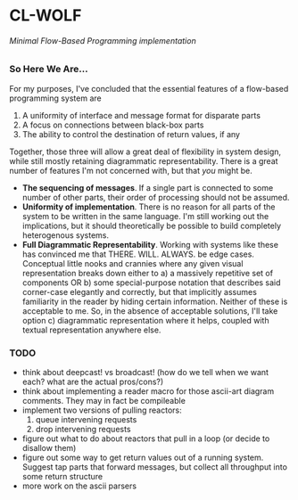 # CL-WOLF
###### Minimal Flow-Based Programming implementation

### So Here We Are...

For my purposes, I've concluded that the essential features of a flow-based programming system are

1. A uniformity of interface and message format for disparate parts
2. A focus on connections between black-box parts
3. The ability to control the destination of return values, if any

Together, those three will allow a great deal of flexibility in system design, while still mostly retaining diagrammatic representability. There is a great number of features I'm not concerned with, but that _you_ might be.

- **The sequencing of messages**. If a single part is connected to some number of other parts, their order of processing should not be assumed.
- **Uniformity of implementation**. There is no reason for all parts of the system to be written in the same language. I'm still working out the implications, but it should theoretically be possible to build completely heterogenous systems.
- **Full Diagrammatic Representability**. Working with systems like these has convinced me that THERE. WILL. ALWAYS. be edge cases. Conceptual little nooks and crannies where any given visual representation breaks down either to a) a massively repetitive set of components OR b) some special-purpose notation that describes said corner-case elegantly and correctly, but that implicitly assumes familiarity in the reader by hiding certain information. Neither of these is acceptable to me. So, in the absence of acceptable solutions, I'll take option c) diagrammatic representation where it helps, coupled with textual representation anywhere else.

### TODO

- think about deepcast! vs broadcast! (how do we tell when we want each? what are the actual pros/cons?)
- think about implementing a reader macro for those ascii-art diagram comments. They may in fact be compileable
- implement two versions of pulling reactors:
	1. queue intervening requests
	2. drop intervening requests
- figure out what to do about reactors that pull in a loop (or decide to disallow them)
- figure out some way to get return values out of a running system. Suggest tap parts that forward messages, but collect all throughput into some return structure
- more work on the ascii parsers
